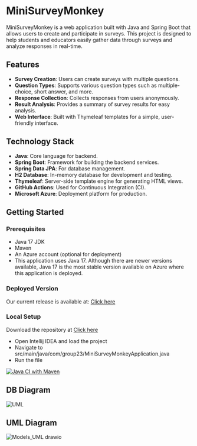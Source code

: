 # MiniSurveyMonkey

MiniSurveyMonkey is a web application built with Java and Spring Boot that allows users to create and participate in surveys. This project is designed to help students and educators easily gather data through surveys and analyze responses in real-time.

## Features

- **Survey Creation**: Users can create surveys with multiple questions.
- **Question Types**: Supports various question types such as multiple-choice, short answer, and more.
- **Response Collection**: Collects responses from users anonymously.
- **Result Analysis**: Provides a summary of survey results for easy analysis.
- **Web Interface**: Built with Thymeleaf templates for a simple, user-friendly interface.

## Technology Stack

- **Java**: Core language for backend.
- **Spring Boot**: Framework for building the backend services.
- **Spring Data JPA**: For database management.
- **H2 Database**: In-memory database for development and testing.
- **Thymeleaf**: Server-side template engine for generating HTML views.
- **GitHub Actions**: Used for Continuous Integration (CI).
- **Microsoft Azure**: Deployment platform for production.

## Getting Started

### Prerequisites

- Java 17 JDK
- Maven
- An Azure account (optional for deployment)
- This application uses Java 17. Although there are newer versions available, Java 17 is the most stable version available on Azure where this application is deployed.
### Deployed Version
Our current release is available at:
[Click here ](minisurveymonkeyappsysc4806group23.azurewebsites.net)

### Local Setup
Download the repository at [Click here](https://github.com/Imadmalaq/MiniSurveyMonkey-new.git)
- Open Intellij IDEA and load the project
- Navigate to src/main/java/com/group23/MiniSurveyMonkeyApplication.java
- Run the file

    


[![Java CI with Maven](https://github.com/Imadmalaq/MiniSurveyMonkey-new/actions/workflows/maven.yml/badge.svg)](https://github.com/Imadmalaq/MiniSurveyMonkey-new/actions/workflows/maven.yml)
## DB Diagram
![UML](https://github.com/user-attachments/assets/2afccd8d-53b2-458b-844f-77d87538af2e)



## UML Diagram
![Models_UML drawio](https://github.com/user-attachments/assets/6d7f57ed-2ed7-4ec8-b353-0f7651c8c6b4)





